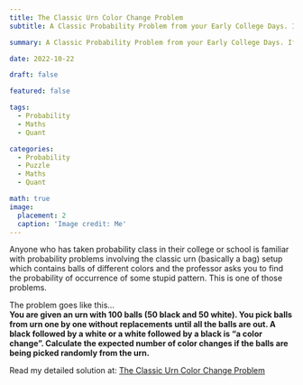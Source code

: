 ```yaml
---
title: The Classic Urn Color Change Problem
subtitle: A Classic Probability Problem from your Early College Days. If you are still confused with Expectation Calculation, This Post can greatly help.

summary: A Classic Probability Problem from your Early College Days. If you are still confused with Expectation Calculation, This Post can greatly help.

date: 2022-10-22

draft: false

featured: false

tags:
  - Probability
  - Maths
  - Quant

categories:
  - Probability
  - Puzzle
  - Maths
  - Quant

math: true
image:
  placement: 2
  caption: 'Image credit: Me'
---
```

Anyone who has taken probability class in their college or school is familiar with probability problems involving the classic urn (basically a bag) setup which contains balls of different colors and the professor asks you to find the probability of occurrence of some stupid pattern. This is one of those problems.

The problem goes like this… <br>
**You are given an urn with 100 balls (50 black and 50 white). You pick balls from urn one by one without replacements until all the balls are out. A black followed by a white or a white followed by a black is “a color change”. Calculate the expected number of color changes if the balls are being picked randomly from the urn.**

Read my detailed solution at: [The Classic Urn Color Change Problem](https://medium.com/@rishidarkdevil/classic-urn-color-change-problem-c82a24aa549)